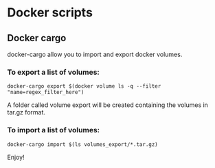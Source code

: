 # Docker scripts

## Docker cargo

docker-cargo allow you to import and export docker volumes.

### To export a list of volumes:

`docker-cargo export $(docker volume ls -q --filter "name=regex_filter_here")`

A folder called volume export will be created containing the volumes in tar.gz format.

### To import a list of volumes:

`docker-cargo import $(ls volumes_export/*.tar.gz)`


Enjoy!
